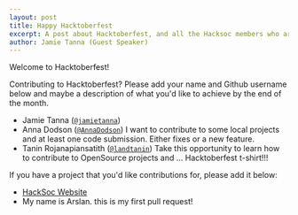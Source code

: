 ```yaml
---
layout: post
title: Happy Hacktoberfest
excerpt: A post about Hacktoberfest, and all the Hacksoc members who are contributing to it.
author: Jamie Tanna (Guest Speaker)
---
```


Welcome to Hacktoberfest!

Contributing to Hacktoberfest? Please add your name and Github username below and maybe a description of what you'd like to achieve by the end of the month.

- Jamie Tanna ([`@jamietanna`](https://github.com/jamietanna))
- Anna Dodson ([`@AnnaDodson`](https://github.com/AnnaDodson)) I want to contribute to some local projects and at least one code submission. Either fixes or a new feature.
- Tanin Rojanapiansatith ([`@landtanin`](https://github.com/landtanin)) Take this opportunity to learn how to contribute to OpenSource projects and ... Hacktoberfest t-shirt!!!

If you have a project that you'd like contributions for, please add it below:

- [HackSoc Website](https://github.com/HackSocNotts/HackSocNotts.github.io)
- My name is Arslan. this is my first pull request!
